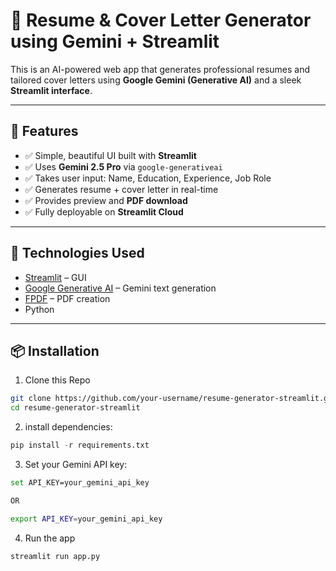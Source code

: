 # 📝 Resume & Cover Letter Generator using Gemini + Streamlit

This is an AI-powered web app that generates professional resumes and tailored cover letters using **Google Gemini (Generative AI)** and a sleek **Streamlit interface**.

---

## 🚀 Features

- ✅ Simple, beautiful UI built with **Streamlit**
- ✅ Uses **Gemini 2.5 Pro** via `google-generativeai`
- ✅ Takes user input: Name, Education, Experience, Job Role
- ✅ Generates resume + cover letter in real-time
- ✅ Provides preview and **PDF download**
- ✅ Fully deployable on **Streamlit Cloud**

---

## 🔧 Technologies Used

- [Streamlit](https://streamlit.io/) – GUI
- [Google Generative AI](https://ai.google.dev/) – Gemini text generation
- [FPDF](https://py-pdf.github.io/fpdf2/) – PDF creation
- Python

---

## 📦 Installation

1. Clone this Repo

```bash
git clone https://github.com/your-username/resume-generator-streamlit.git
cd resume-generator-streamlit
```
2. install dependencies:
```python
pip install -r requirements.txt
```

3. Set your Gemini API key:
```bash
set API_KEY=your_gemini_api_key

OR

export API_KEY=your_gemini_api_key
```

4. Run the app
```bash
streamlit run app.py
```
